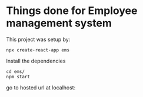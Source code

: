 # Things done for Employee management system

This project was setup by:
```
npx create-react-app ems
```

Install the dependencies
```
cd ems/
npm start
```
go to hosted url at localhost:<default-port mention in console>
